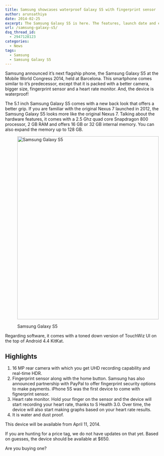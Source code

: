 ```yaml
---
title: Samsung showcases waterproof Galaxy S5 with fingerprint sensor
author: arunsathiya
date: 2014-02-25
excerpt: The Samsung Galaxy S5 is here. The features, launch date and expected price are mentioned. It comes water and dust proof with a fingerprint sensor.
url: /samsung-galaxy-s5/
dsq_thread_id:
  - 2947128123
categories:
  - News
tags:
  - Samsung
  - Samsung Galaxy S5
---
```

Samsung announced it&#8217;s next flagship phone, the Samsung Galaxy S5 at the Mobile World Congress 2014, held at Barcelona. This smartphone comes similar to it&#8217;s predecessor, except that it is packed with a better camera, bigger size, fingerprint sensor and a heart rate monitor. And, the device is waterproof!

The 5.1 inch Samsung Galaxy S5 comes with a new back look that offers a better grip. If you are familiar with the original Nexus 7 launched in 2012, the Samsung Galaxy S5 looks more like the original Nexus 7. Talking about the hardware features, it comes with a 2.5 Ghz quad core Snapdragon 800 processor, 2 GB RAM and offers 16 GB or 32 GB internal memory. You can also expand the memory up to 128 GB.<figure id="attachment_79785" style="width: 463px;" class="wp-caption aligncenter">

[<img class="size-medium wp-image-79785" alt="Samsung Galaxy S5" src="http://cdn.devilsworkshop.org/files/2014/02/Samsung-Galaxy-S5-463x600.jpg" width="463" height="600" />][1]<figcaption class="wp-caption-text">Samsung Galaxy S5</figcaption></figure> 

Regarding software, it comes with a toned down version of TouchWiz UI on the top of Android 4.4 KitKat.

## Highlights

  1. 16 MP rear camera with which you get UHD recording capability and real-time HDR.
  2. Fingerprint sensor along with the home button. Samsung has also announced partnership with PayPal to offer fingerprint security options to make payments. iPhone 5S was the first device to come with fignerprint sensor.
  3. Heart rate monitor. Hold your finger on the sensor and the device will start recording your heart rate, thanks to S Health 3.0. Over time, the device will also start making graphs based on your heart rate results.
  4. It is water and dust proof.

This device will be available from April 11, 2014.

If you are hunting for a price tag, we do not have updates on that yet. Based on guesses, the device should be available at $650.

Are you buying one?

 [1]: http://cdn.devilsworkshop.org/files/2014/02/Samsung-Galaxy-S5.jpg
